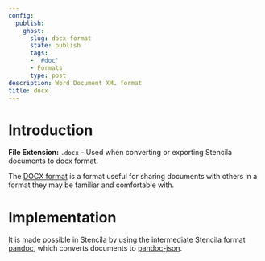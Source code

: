 ```yaml
---
config:
  publish:
    ghost:
      slug: docx-format
      state: publish
      tags:
      - '#doc'
      - Formats
      type: post
description: Word Document XML format
title: docx
---
```


# Introduction

**File Extension:** `.docx` - Used when converting or exporting Stencila documents to docx format.

The [DOCX format](https://learn.microsoft.com/en-us/openspecs/office_standards/ms-docx/d683fa62-8042-4360-a824-b79045a6aabd) is a format useful for sharing documents with others in a format they may be familiar and comfortable with. 


# Implementation

It is made possible in Stencila by using the intermediate Stencila format [pandoc](docs/format-pandoc), which converts documents to [pandoc-json](https://hackage.haskell.org/package/pandoc-types-1.23.1/docs/Text-Pandoc-JSON.html).

<!-- prettier-ignore-start -->
<!-- CODEC-DOCS:START -->



<!-- CODEC-DOCS:STOP -->
<!-- prettier-ignore-end -->
